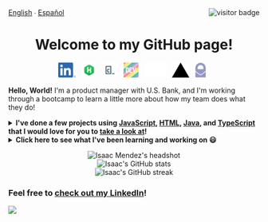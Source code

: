<span>
	<span align="left">
		<a href="README.md">English</a> ∙ <a href="README-es.md">Español</a>
	</span>
	<span>
		<img src="https://visitor-badge.glitch.me/badge?page_id=IsaacMendez-work.IsaacMendez-work" alt="visitor badge" align="right">
	</span>
</span>
<h1 align="center">Welcome to my GitHub page!</h1> 
<p align='center'>
	<a href="https://www.linkedin.com/in/IsaacMendez-work/"><img height="30px" alt="LinkedIn icon" src="/assets/LinkedIn.png"></a>&nbsp;&nbsp;
	<a href="https://www.hackerrank.com/isaacmendez_work"><img height="30px" alt="HackerRank icon" src="/assets/HackerRank.png"></a>&nbsp;&nbsp;
	<a href="https://www.codecademy.com/profiles/IsaacMendez-work"><img height="30px" alt="Codecademy icon" src="/assets/Codecademy.jpg"></a>&nbsp;&nbsp;
	<a href="https://dev.to/isaacmendezwork"><img height="30px" alt="dev.to icon" src="/assets/DEV.png"></a>&nbsp;&nbsp;
	<a href="https://www.freecodecamp.org/isaacmendez-work"><img height="30px" alt="freeCodeCamp icon" src="/assets/freeCodeCamp.png"></a>&nbsp;&nbsp;
	<a href="https://vercel.com/isaacmendez-work"><img height="30px" alt="Vercel icon" src="/assets/Vercel.png"></a>&nbsp;&nbsp;
	<a href="mailto: IsaacMendez-work@protonmail.com"><img height="30px" alt="ProtonMail icon" src="/assets/ProtonMail.png"></a>&nbsp;&nbsp;
</p>

**Hello, World!** I'm a product manager with U.S. Bank, and I'm working through a bootcamp to learn a little more about how my team does what they do!    

<details>
	<summary><strong> I've done a few projects using <a href="https://github.com/IsaacMendez-work?tab=repositories&q=&type=&language=java&sort=">JavaScript</a>, <a href="https://github.com/IsaacMendez-work?tab=repositories&q=&type=&language=html&sort=">HTML</a>, <a href="https://github.com/IsaacMendez-work?tab=repositories&q=&type=&language=java&sort=">Java</a>, and <a href="https://github.com/IsaacMendez-work?tab=repositories&q=&type=&language=typescript&sort=">TypeScript</a> that I would love for you to <a href="https://github.com/IsaacMendez-work?tab=repositories">take a look at</a>! </strong></summary>
	<p align="center">This is my GitHub language-usage:</p> 
	<p align="center"><img src="https://github-readme-stats.vercel.app/api/top-langs/?username=IsaacMendez-work&theme=vue" align="center" alt="Isaac Mendez's top GitHub languages" /></p>
</details>

<details>
	<summary><strong> Click here to see what I've been learning and working on 😃 </strong></summary>
	<ul>
		<li> Efficient system designing </li>
		<li> Learning Jira and Confluence </li>
		<li> Continued work with API development</li>
		<li> Developing my elementary Java skills </li>
		<li> Using program libraries like React and Angular </li>
	</ul>
</details>
<p align="center">
<img src="/assets/Headshot.jpg" width="488px" alt="Isaac Mendez's headshot" /> 
<br>
<img src="https://github-readme-stats.vercel.app/api?username=IsaacMendez-work&count_private=true&show_icons=true&theme=vue&hide=issues,contribs" width="485px" alt="Isaac's GitHub stats" />
<br>
<img src="https://github-readme-streak-stats.herokuapp.com?user=IsaacMendez-work&theme=vue&dates=AAAAAA&fire=DD2727" width="485px" alt="Isaac's GitHub streak" /> <br>
</p>

### Feel free to [check out my LinkedIn](https://www.linkedin.com/in/IsaacMendez-work/)!
<img src="https://media.giphy.com/media/LkZn0zTpjnpGxEeDRU/source.gif" width="325px">
